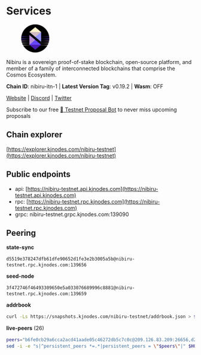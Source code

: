 # Services

<figure><img src="https://raw.githubusercontent.com/kj89/cosmos-images/main/logos/nibiru.png" alt=""><figcaption></figcaption></figure>

Nibiru is a sovereign proof-of-stake blockchain, open-source platform,  and member of a family of interconnected blockchains that comprise the Cosmos Ecosystem.

**Chain ID**: nibiru-itn-1 | **Latest Version Tag**: v0.19.2 | **Wasm**: OFF

[Website](https://nibiru.fi) | [Discord](https://discord.gg/nibirufi) | [Twitter](https://twitter.com/NibiruChain)



Subscribe to our free [🤖 Testnet Proposal Bot](https://t.me/kjnodes_testnet_proposal_bot) to never miss upcoming proposals


## Chain explorer
[https://explorer.kjnodes.com/nibiru-testnet](https://explorer.kjnodes.com/nibiru-testnet)

## Public endpoints

* api: [https://nibiru-testnet.api.kjnodes.com](https://nibiru-testnet.api.kjnodes.com)
* rpc: [https://nibiru-testnet.rpc.kjnodes.com](https://nibiru-testnet.rpc.kjnodes.com)
* grpc: nibiru-testnet.grpc.kjnodes.com:139090

## Peering

**state-sync**

```text
d5519e378247dfb61dfe90652d1fe3e2b3005a5b@nibiru-testnet.rpc.kjnodes.com:139656
```

**seed-node**

```text
3f472746f46493309650e5a033076689996c8881@nibiru-testnet.rpc.kjnodes.com:139659
```

**addrbook**
```bash
curl -Ls https://snapshots.kjnodes.com/nibiru-testnet/addrbook.json > $HOME/.nibid/config/addrbook.json
```

**live-peers** (26)
```bash
peers="b6fe0cb29a6cca2acd41aade05c46272db5c7c0c@209.126.83.209:26656,d2f53fd715b205d1321a22bad1a6334a06f3de2b@64.227.4.135:03656,5db2f2c82ba2b9c431d069270ebc16d35985ffaa@91.230.110.96:26656,6173aa0fb340ab41724d72339d164a86e7a6d0ac@185.229.119.95:26656,7685c50934491640cc4c082a687d4d7c140a0816@38.242.226.1:26656,7635811ac19bde0a542b76a403968ea85fa5f58a@94.250.201.202:26656,8aac7e7f0fdc0d71297be33e2081472434ae6d99@65.108.85.106:26656,0cc5236b8a37e89af65c8504982ae0eb5b01e004@178.20.47.61:26656,23d76c8b1e89958dea79f508f74c6866d2da7855@38.92.49.2:26656,31fa18ff28fd7f80d279a951849e4ef56003b039@128.140.85.113:26656,e3fc96a180861a923807d29b748a6cddd3230a8f@5.189.171.168:26656,5b2614774a890a7383e9700e4fc8fa202517ec74@144.91.97.6:26656,8c77970aa85235d543bfb26a47a332639dc89191@68.183.236.120:26656,cf13f41c223c6e47e581f6ae8ec7c554218de8fc@207.244.251.201:26656,d5519e378247dfb61dfe90652d1fe3e2b3005a5b@65.109.68.190:39656,c51373e7a181c8b954d894bf356adcfe10c1c25b@89.58.16.33:36656,c709cad9e11b315644fe8f1d2e90c03c5cba685c@94.60.6.236:26656,6028bf33e78679aec8db8c7bcf8024705dd74b8e@95.216.148.212:26656,c20a499a21668237d67b44d44623aaebedbea81f@173.249.20.170:26656,9396be2fcf4f271496dffb8cd034d5a17e39dbcc@216.250.122.228:39656,b15395da25c90aa2d4fa3df2e3d767f1df3a3e09@86.48.2.245:26656,8eff5b8e877d4f48f6363468840d0265c18d500a@167.172.181.179:39656,b9f203a7d45a2a2766ff144ea9cc680987886772@85.239.242.186:26656,0945129df734538663010c1349f1b4f29da48687@89.117.48.176:26656,36c8b1ffb65f4455c864d891662642fb6c7458e4@176.9.76.130:26656,ab9cba0df8e49cbfcbd4f1b3bb85c0557930e36a@109.123.243.5:26656"
sed -i -e "s|^persistent_peers *=.*|persistent_peers = \"$peers\"|" $HOME/.nibid/config/config.toml
```
